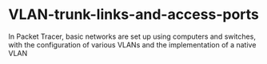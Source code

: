 # VLAN-trunk-links-and-access-ports
In Packet Tracer, basic networks are set up using computers and switches, with the configuration of various VLANs and the implementation of a native VLAN
